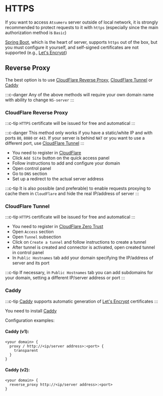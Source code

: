 # HTTPS

If you want to access `Atsumeru` server outside of local network, it is strongly recommended to protect requests to it with `https` (especially since the main authorization method is `Basic`)

[Spring Boot](https://spring.io/projects/spring-boot), which is the heart of server, supports `https` out of the box, but you must configure it yourself, and self-signed certificates are not supported (e.g., [Let's Encrypt](https://letsencrypt.org/))

## Reverse Proxy

The best option is to use [CloudFlare Reverse Proxy](./https.md#cloudflare-reverse-proxy), [CloudFlare Tunnel](./https.md#cloudflare-tunnel) or [Caddy](./https.md#caddy)

:::c-danger
Any of the above methods will require your own domain name with ability to change `NS-server`
:::

### CloudFlare Reverse Proxy

:::c-tip
`HTTPS` certificate will be issued for free and automatical
:::

:::c-danger
This method only works if you have a static/white IP and with ports `80`, `8080` or `443`. If your server is behind `NAT` or you want to use a different port, use [CloudFlare Tunnel](./https.md#cloudflare-tunnel)
:::

- You need to register in [CloudFlare](https://dash.cloudflare.com/)
- Click `Add Site` button on the quick access panel
- Follow instructions to add and configure your domain
- Open control panel
- Go to `DNS` section
- Set up a redirect to the actual server address

:::c-tip
It is also possible (and preferable) to enable requests proxying to cache them in `CloudFlare` and hide the real IP/address of server
:::

### CloudFlare Tunnel

:::c-tip
`HTTPS` certificate will be issued for free and automatical
:::

- You need to register in [CloudFlare Zero Trust](https://one.dash.cloudflare.com/)
- Open `Access` section
- Open `Tunnel` subsection
- Click on `Create a tunnel` and follow instructions to create a tunnel
- After tunnel is created and connector is activated, open created tunnel in control panel
- In `Public Hostnames` tab add your domain specifying the IP/address of server and its port

:::c-tip
If necessary, in `Public Hostnames` tab you can add subdomains for your domain, setting a different IP/server address or port 
:::

### Caddy

:::c-tip
[Caddy](https://caddyserver.com/) supports automatic generation of [Let's Encrypt](https://letsencrypt.org/) certificates
:::

You need to install [Caddy](https://caddyserver.com/)

Configuration examples:

#### Caddy (v1):
```
<your domain> {
  proxy / http://<ip/server address>:<port> {
    transparent
  }
}
```

#### Caddy (v2):
```
<your domain> {
  reverse_proxy http://<ip/server address>:<port>
}
```